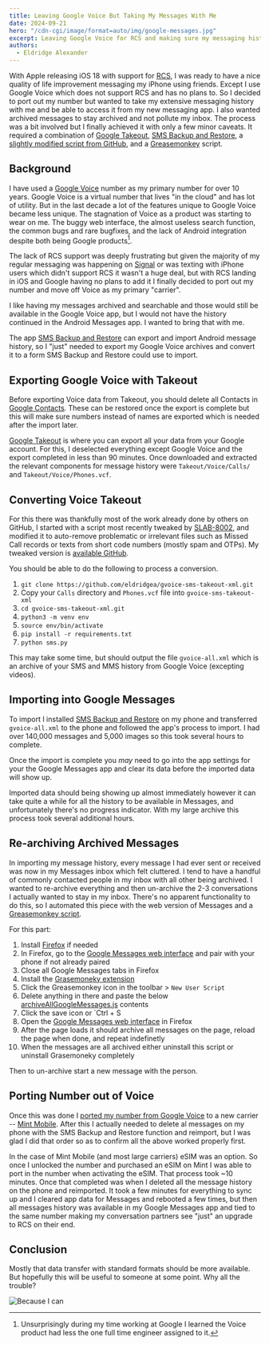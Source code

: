 ```yaml
---
title: Leaving Google Voice But Taking My Messages With Me
date: 2024-09-21
hero: "/cdn-cgi/image/format=auto/img/google-messages.jpg"
excerpt: Leaving Google Voice for RCS and making sure my messaging history comes with me without polluting my new inbox
authors:
  - Eldridge Alexander
---
```

With Apple releasing iOS 18 with support for [RCS](https://en.wikipedia.org/wiki/Rich_Communication_Services), I was ready to have a nice quality of life improvement messaging my iPhone using friends. Except I use Google Voice which does not support RCS and has no plans to. So I decided to port out my number but wanted to take my extensive messaging history with me and be able to access it from my new messaging app. I also wanted archived messages to stay archived and not pollute my inbox. The process was a bit involved but I finally achieved it with only a few minor caveats. It required a combination of [Google Takeout](https://takeout.google.com/), [SMS Backup and Restore](https://www.synctech.com.au/sms-backup-restore/), a [slightly modified script from GitHub](https://github.com/eldridgea/gvoice-sms-takeout-xml), and a [Greasemonkey](https://www.greasespot.net/) script.

## Background

I have used a [Google Voice](https://voice.google.com) number as my primary number for over 10 years. Google Voice is a virtual number that lives "in the cloud" and has lot of utility. But in the last decade a lot of the features unique to Google Voice became less unique. The stagnation of Voice as a product was starting to wear on me. The buggy web interface, the almost useless search function, the common bugs and rare bugfixes, and the lack of Android integration despite both being Google products[^1].

[^1]: Unsurprisingly during my time working at Google I learned the Voice product had less the one full time engineer assigned to it.

The lack of RCS support was deeply frustrating but given the majority of my regular messaging was happening on [Signal](https://signal.org/) or was texting with iPhone users which didn't support RCS it wasn't a huge deal, but with RCS landing in iOS and Google having no plans to add it I finally decided to port out my number and move off Voice as my primary "carrier".

I like having my messages archived and searchable and those would still be available in the Google Voice app, but I would not have the history continued in the Android Messages app. I wanted to bring that with me.

The app [SMS Backup and Restore](https://www.synctech.com.au/sms-backup-restore/) can export and import Android message history, so I "just" needed to export my Google Voice archives and convert it to a form SMS Backup and Restore could use to import.

## Exporting Google Voice with Takeout

Before exporting Voice data from Takeout, you should delete all Contacts in [Google Contacts](https://contacts.google.com/). These can be restored once the export is complete but this will make sure numbers instead of names are exported which is needed after the import later.

[Google Takeout](https://takeout.google.com/) is where you can export all your data from your Google account. For this, I deselected everything except Google Voice and the export completed in less than 90 minutes. Once downloaded and extracted the relevant components for message history were `Takeout/Voice/Calls/` and `Takeout/Voice/Phones.vcf`.



## Converting Voice Takeout

For this there was thankfully most of the work already done by others on GitHub, I started with a script most recently tweaked by [SLAB-8002](https://github.com/SLAB-8002), and modified it to auto-remove problematic or irrelevant files such as Missed Call records or texts from short code numbers (mostly spam and OTPs). My tweaked version is [available GitHub](https://github.com/eldridgea/gvoice-sms-takeout-xml).

You should be able to do the following to process a conversion.

1. `git clone https://github.com/eldridgea/gvoice-sms-takeout-xml.git`
1. Copy your `Calls` directory and `Phones.vcf` file into `gvoice-sms-takeout-xml`
1. `cd gvoice-sms-takeout-xml.git`
1. `python3 -m venv env`
1. `source env/bin/activate`
1. `pip install -r requirements.txt`
1. `python sms.py`

This may take some time, but should output the file `gvoice-all.xml` which is an archive of your SMS and MMS history from Google Voice (excepting videos).

## Importing into Google Messages

To import I installed [SMS Backup and Restore](https://www.synctech.com.au/sms-backup-restore/) on my phone and transferred `gvoice-all.xml` to the phone and followed the app's process to import. I had over 140,000 messages and 5,000 images so this took several hours to complete.

Once the import is complete you *may* need to go into the app settings for your the Google Messages app and clear its data before the imported data will show up.

Imported data should being showing up almost immediately however it can take quite a while for all the history to be available in Messages, and unfortunately there's no progress indicator. With my large archive this process took several additional hours.

## Re-archiving Archived Messages

In importing my message history, every message I had ever sent or received was now in my Messages inbox which felt cluttered. I tend to have a handful of commonly contacted people in my inbox with all other being archived. I wanted to re-archive everything and then un-archive the 2-3 conversations I actually wanted to stay in my inbox. There's no apparent functionality to do this, so I automated this piece with the web version of Messages and a [Greasemonkey script](https://gist.github.com/eldridgea/629b19962b6f8eff0a299c8b6e4f3e35).

For this part:

1. Install [Firefox](https://www.mozilla.org/en-US/firefox/new/) if needed
1. In Firefox, go to the [Google Messages web interface](https://messages.google.com/) and pair with your phone if not already paired
1. Close all Google Messages tabs in Firefox
1. Install the [Grasemoneky extension](https://addons.mozilla.org/en-US/firefox/addon/greasemonkey)
1. Click the Greasemonkey icon in the toolbar > `New User Script`
1. Delete anything in there and paste the below [archiveAllGoogleMessages.js](https://gist.github.com/eldridgea/629b19962b6f8eff0a299c8b6e4f3e35#file-archiveallgooglemessages-js) contents
1. Click the save icon or `Ctrl + S
1. Open the [Google Messages web interface](https://messages.google.com/) in Firefox
1. After the page loads it should archive all messages on the page, reload the page when done, and repeat indefinetly
1. When the messages are all archived either uninstall this script or uninstall Grasemoneky completely

Then to un-archive start a new message with the person.

## Porting Number out of Voice

Once this was done I [ported my number from Google Voice](https://support.google.com/voice/answer/1065667?hl=en) to a new carrier -- [Mint Mobile](https://www.mintmobile.com/). After this I actually needed to delete al messages on my phone with the SMS Backup and Restore function and reimport, but I was glad I did that order so as to confirm all the above worked properly first.

In the case of Mint Mobile (and most large carriers) eSIM was an option. So once I unlocked the number and purchased an eSIM on Mint I was able to port in the number when activating the eSIM. That process took ~10 minutes. Once that completed was when I deleted all the message history on the phone and reimported. It took a few minutes for everything to sync up and I cleared app data for Messages and rebooted a few times, but then all messages history was available in my Google Messages app and tied to the same number making my conversation partners see "just" an upgrade to RCS on their end.

## Conclusion

Mostly that data transfer with standard formats should be more available. But hopefully this will be useful to someone at some point. Why all the trouble?

![Because I can](/img/i-do-it-because-i-can-jack-donaghy.gif)

